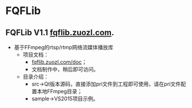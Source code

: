 # FQFLib
## FQFLib V1.1 [fqflib.zuozl.com](http://fqflib.zuozl.com).
* 基于FFmpeg的rtsp/rtmp网络流媒体播放库
	* 项目文档：
		* [fqflib.zuozl.com/doc](http://fqflib.zuozl.com/index.php/document/)；
		* 文档制作中，稍后即可访问。
	* 目录介绍：
		* src->Qt版本源码，直接添加pri文件到工程即可使用，请在pri文件配置本地FFmpeg目录；
		* sample->VS2015项目示例。